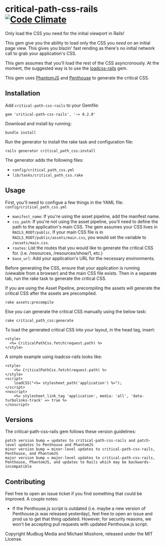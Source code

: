 # critical-path-css-rails [![Code Climate](https://codeclimate.com/github/mudbugmedia/critical-path-css-rails/badges/gpa.svg)](https://codeclimate.com/github/mudbugmedia/critical-path-css-rails)

Only load the CSS you need for the initial viewport in Rails!

This gem give you the ability to load only the CSS you *need* on an initial page view. This gives you blazin' fast rending as there's no initial network call to grab your application's CSS.

This gem assumes that you'll load the rest of the CSS asyncronously. At the moment, the suggested way is to use the [loadcss-rails](https://github.com/michael-misshore/loadcss-rails) gem.

This gem uses [PhantomJS](https://github.com/colszowka/phantomjs-gem) and [Penthouse](https://github.com/pocketjoso/penthouse) to generate the critical CSS.


## Installation

Add `critical-path-css-rails` to your Gemfile:

```
gem 'critical-path-css-rails', '~> 0.2.0'
```

Download and install by running:

```
bundle install
```

Run the generator to install the rake task and configuration file:

```
rails generator critical_path_css:install
```

The generator adds the following files:

* `config/critical_path_css.yml`
* `lib/tasks/critical_path_css.rake`


## Usage

First, you'll need to configue a few things in the YAML file: `config/critical_path_css.yml`

* `manifest_name`: If you're using the asset pipeline, add the manifest name.
* `css_path`: If you're not using the asset pipeline, you'll need to define the path to the application's main CSS. The gem assumes your CSS lives in `RAILS_ROOT/public`. If your main CSS file is in `RAILS_ROOT/public/assets/main.css`, you would set the variable to `/assets/main.css`.
* `routes`: List the routes that you would like to generate the critical CSS for. (i.e. /resources, /resources/show/1, etc.)
* `base_url`: Add your application's URL for the necessary environments.


Before generating the CSS, ensure that your application is running (viewable from a browser) and the main CSS file exists. Then in a separate tab, run the rake task to generate the critical CSS.

If you are using the Asset Pipeline, precompiling the assets will generate the critical CSS after the assets are precompiled.
```
rake assets:precompile
```
Else you can generate the critical CSS manually using the below task:
```
rake critical_path_css:generate
```


To load the generated critical CSS into your layout, in the head tag, insert:

```HTML+ERB
<style>
  <%= CriticalPathCss.fetch(request.path) %>
</style>
```

A simple example using loadcss-rails looks like:

```HTML+ERB
<style>
    <%= CriticalPathCss.fetch(request.path) %>
</style>
<script>
    loadCSS("<%= stylesheet_path('application') %>");
</script>
<noscript>
    <%= stylesheet_link_tag 'application', media: 'all', 'data-turbolinks-track' => true %>
</noscript>
```


## Versions

The critical-path-css-rails gem follows these version guidelines:

```
patch version bump = updates to critical-path-css-rails and patch-level updates to Penthouse and PhantomJS
minor version bump = minor-level updates to critical-path-css-rails, Penthouse, and PhantomJS
major version bump = major-level updates to critical-path-css-rails, Penthouse, PhantomJS, and updates to Rails which may be backwards-incompatible
```

## Contributing

Feel free to open an issue ticket if you find something that could be improved. A couple notes:

* If the Penthouse.js script is outdated (i.e. maybe a new version of Penthouse.js was released yesterday), feel free to open an issue and prod us to get that thing updated. However, for security reasons, we won't be accepting pull requests with updated Penthouse.js script.

Copyright Mudbug Media and Michael Misshore, released under the MIT License.